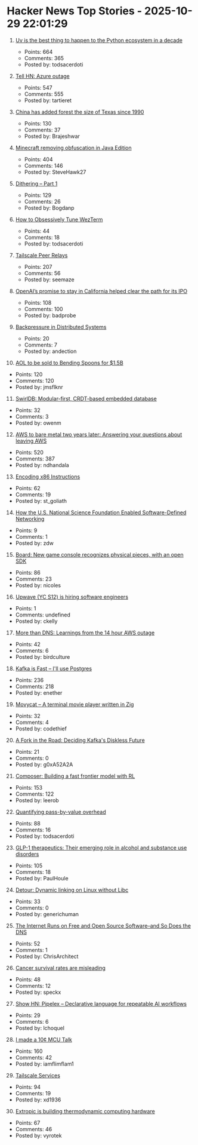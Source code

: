 # Hacker News Top Stories - 2025-10-29 22:01:29

1. [Uv is the best thing to happen to the Python ecosystem in a decade](https://emily.space/posts/251023-uv)
   - Points: 664
   - Comments: 365
   - Posted by: todsacerdoti

2. [Tell HN: Azure outage](undefined)
   - Points: 547
   - Comments: 555
   - Posted by: tartieret

3. [China has added forest the size of Texas since 1990](https://e360.yale.edu/digest/china-new-forest-report)
   - Points: 130
   - Comments: 37
   - Posted by: Brajeshwar

4. [Minecraft removing obfuscation in Java Edition](https://www.minecraft.net/en-us/article/removing-obfuscation-in-java-edition)
   - Points: 404
   - Comments: 146
   - Posted by: SteveHawk27

5. [Dithering – Part 1](https://visualrambling.space/dithering-part-1/)
   - Points: 129
   - Comments: 26
   - Posted by: Bogdanp

6. [How to Obsessively Tune WezTerm](https://rashil2000.me/blogs/tune-wezterm)
   - Points: 44
   - Comments: 18
   - Posted by: todsacerdoti

7. [Tailscale Peer Relays](https://tailscale.com/blog/peer-relays-beta)
   - Points: 207
   - Comments: 56
   - Posted by: seemaze

8. [OpenAI’s promise to stay in California helped clear the path for its IPO](https://www.wsj.com/tech/ai/openais-promise-to-stay-in-california-helped-clear-the-path-for-its-ipo-3af1c31c)
   - Points: 108
   - Comments: 100
   - Posted by: badprobe

9. [Backpressure in Distributed Systems](https://blog.pranshu-raj.me/posts/backpressure/)
   - Points: 20
   - Comments: 7
   - Posted by: andection

10. [AOL to be sold to Bending Spoons for $1.5B](https://www.axios.com/2025/10/29/aol-bending-spoons-deal)
   - Points: 120
   - Comments: 120
   - Posted by: jmsflknr

11. [SwirlDB: Modular-first, CRDT-based embedded database](https://docs.swirldb.org/)
   - Points: 32
   - Comments: 3
   - Posted by: owenm

12. [AWS to bare metal two years later: Answering your questions about leaving AWS](https://oneuptime.com/blog/post/2025-10-29-aws-to-bare-metal-two-years-later/view)
   - Points: 520
   - Comments: 387
   - Posted by: ndhandala

13. [Encoding x86 Instructions](https://www-user.tu-chemnitz.de/~heha/hs/chm/x86.chm/x86.htm)
   - Points: 62
   - Comments: 19
   - Posted by: st_goliath

14. [How the U.S. National Science Foundation Enabled Software-Defined Networking](https://cacm.acm.org/federal-funding-of-academic-research/how-the-u-s-national-science-foundation-enabled-software-defined-networking/)
   - Points: 9
   - Comments: 1
   - Posted by: zdw

15. [Board: New game console recognizes physical pieces, with an open SDK](https://board.fun/)
   - Points: 86
   - Comments: 23
   - Posted by: nicoles

16. [Upwave (YC S12) is hiring software engineers](https://www.upwave.com/job/8228849002/)
   - Points: 1
   - Comments: undefined
   - Posted by: ckelly

17. [More than DNS: Learnings from the 14 hour AWS outage](https://thundergolfer.com/blog/aws-us-east-1-outage-oct20)
   - Points: 42
   - Comments: 6
   - Posted by: birdculture

18. [Kafka is Fast – I'll use Postgres](https://topicpartition.io/blog/postgres-pubsub-queue-benchmarks)
   - Points: 236
   - Comments: 218
   - Posted by: enether

19. [Movycat – A terminal movie player written in Zig](https://github.com/M64GitHub/movycat)
   - Points: 32
   - Comments: 4
   - Posted by: codethief

20. [A Fork in the Road: Deciding Kafka's Diskless Future](https://jack-vanlightly.com/blog/2025/10/22/a-fork-in-the-road-deciding-kafkas-diskless-future)
   - Points: 21
   - Comments: 0
   - Posted by: g0xA52A2A

21. [Composer: Building a fast frontier model with RL](https://cursor.com/blog/composer)
   - Points: 153
   - Comments: 122
   - Posted by: leerob

22. [Quantifying pass-by-value overhead](https://owen.cafe/posts/struct-sizes/)
   - Points: 88
   - Comments: 16
   - Posted by: todsacerdoti

23. [GLP-1 therapeutics: Their emerging role in alcohol and substance use disorders](https://academic.oup.com/jes/article/9/11/bvaf141/8277723?login=false)
   - Points: 105
   - Comments: 18
   - Posted by: PaulHoule

24. [Detour: Dynamic linking on Linux without Libc](https://github.com/graphitemaster/detour)
   - Points: 33
   - Comments: 0
   - Posted by: generichuman

25. [The Internet Runs on Free and Open Source Software–and So Does the DNS](https://www.icann.org/en/blogs/details/the-internet-runs-on-free-and-open-source-softwareand-so-does-the-dns-23-10-2025-en)
   - Points: 52
   - Comments: 1
   - Posted by: ChrisArchitect

26. [Cancer survival rates are misleading](https://www.allendowney.com/blog/2025/10/27/cancer-survival-rates-are-misleading/)
   - Points: 48
   - Comments: 12
   - Posted by: speckx

27. [Show HN: Pipelex – Declarative language for repeatable AI workflows](https://github.com/Pipelex/pipelex)
   - Points: 29
   - Comments: 6
   - Posted by: lchoquel

28. [I made a 10¢ MCU Talk](https://www.atomic14.com/2025/10/29/CH32V003-talking)
   - Points: 160
   - Comments: 42
   - Posted by: iamflimflam1

29. [Tailscale Services](https://tailscale.com/blog/services-beta)
   - Points: 94
   - Comments: 19
   - Posted by: xd1936

30. [Extropic is building thermodynamic computing hardware](https://extropic.ai/)
   - Points: 67
   - Comments: 46
   - Posted by: vyrotek

